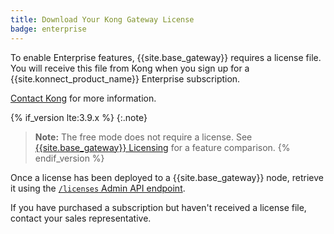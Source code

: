 ```yaml
---
title: Download Your Kong Gateway License
badge: enterprise
---
```


To enable Enterprise features, {{site.base_gateway}} requires a license file.
You will receive this file from Kong when you sign up for a
{{site.konnect_product_name}} Enterprise subscription.

[Contact Kong](https://konghq.com/get-started) for more information.

{% if_version lte:3.9.x %}
{:.note}
> **Note:** The free mode does not require a license. See
[{{site.base_gateway}} Licensing](/gateway/{{page.release}}/licenses)
for a feature comparison.
{% endif_version %}

Once a license has been deployed to a {{site.base_gateway}} node, retrieve it
using the [`/licenses` Admin API endpoint](/gateway/{{page.release}}/licenses/examples/).

If you have purchased a subscription but haven't received a license file,
contact your sales representative.
